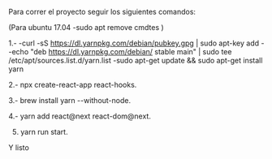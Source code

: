 Para correr el proyecto seguir los siguientes comandos:

(Para ubuntu 17.04
-sudo apt remove cmdtes
)


1.-
-curl -sS https://dl.yarnpkg.com/debian/pubkey.gpg | sudo apt-key add -
-echo "deb https://dl.yarnpkg.com/debian/ stable main" | sudo tee /etc/apt/sources.list.d/yarn.list
-sudo apt-get update && sudo apt-get install yarn

2.- npx create-react-app react-hooks.

3.- brew install yarn --without-node.

4.- yarn add react@next react-dom@next.

5. yarn run start.

Y listo


